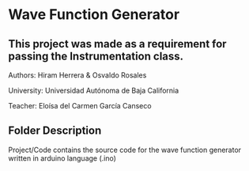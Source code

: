 # Wave Function Generator

## This project was made as a requirement for passing the Instrumentation class. 
Authors: Hiram Herrera & Osvaldo Rosales

University: Universidad Autónoma de Baja California

Teacher: Eloísa del Carmen García Canseco

## Folder Description
Project/Code contains the source code for the wave function generator written in arduino language (.ino)
